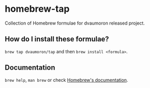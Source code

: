 # homebrew-tap

Collection of Homebrew formulae for dvaumoron released project.

## How do I install these formulae?

`brew tap dvaumoron/tap` and then `brew install <formula>`.

## Documentation

`brew help`, `man brew` or check [Homebrew's documentation](https://docs.brew.sh).

